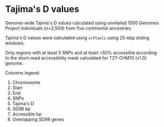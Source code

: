 # Tajima's D values

Genome-wide Tajima's D values calculated using unrelated 1000 Genomes Project individuals (n=2,504) from five continental ancestries.

Tajima's D values were calculated using `vcftools` using 25-kbp sliding windows.

Only regions with at least 5 SNPs and at least >50% accessible according to the short-read accessibility mask calculated for T2T-CHM13 (v1.0) genome.

Columns legend:
1. Chromosome
2. Start
3. End
4. SNPs
5. Tajima's D
6. SD98 bp
7. Accessible bp
8. Overlapping SD98 genes
